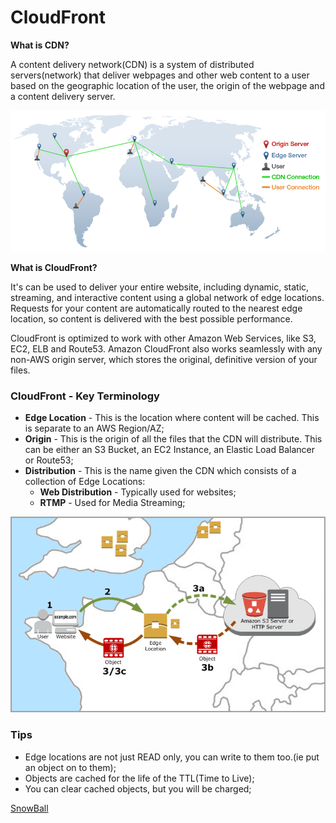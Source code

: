 # CloudFront  


**What is CDN?**  

A content delivery network(CDN) is a system of distributed servers(network) that deliver webpages and other web content to a user based on the geographic location of the user, the origin of the webpage and a content delivery server.  

![CDN](/imgs/cdn-example.png)   

**What is CloudFront?**  

It's can be used to deliver your entire website, including dynamic, static, streaming, and interactive content using a global network of edge locations. Requests for your content are automatically routed to the nearest  edge location, so content is delivered with the best possible performance.  

CloudFront is optimized to work with other Amazon Web Services, like S3, EC2, ELB and Route53. Amazon CloudFront also works seamlessly with any non-AWS origin server, which stores the original, definitive version of your files.  


### CloudFront - Key Terminology  

* **Edge Location**  - This is the location where content will be cached. This is separate to an AWS Region/AZ;  
* **Origin** - This is the origin of all the files that the CDN will distribute. This can be either an S3 Bucket, an EC2 Instance, an Elastic Load Balancer or Route53;  
* **Distribution** - This is the name given the CDN which consists of a collection of Edge Locations:  
  * **Web Distribution** - Typically used for websites;  
  * **RTMP** - Used for Media Streaming;  

![EDGE](/imgs/how-cloudfront-delivers-content.png)  


### Tips

* Edge locations are not just READ only, you can write to them too.(ie put an object on to them);  
* Objects are cached for the life of the TTL(Time to Live);  
* You can clear cached objects, but you will be charged;  

[SnowBall](snowball.md) 
